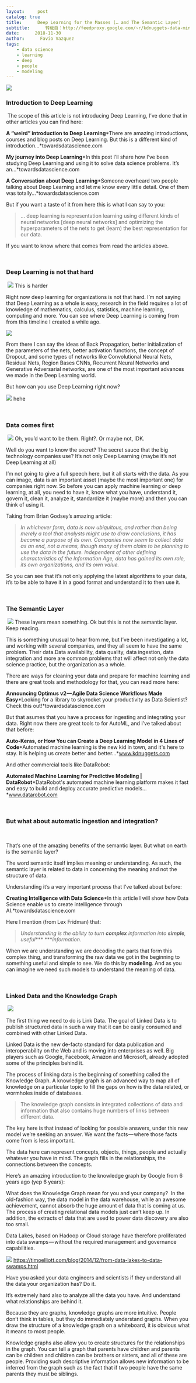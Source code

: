 ```yaml
---
layout:     post
catalog: true
title:      Deep Learning for the Masses (… and The Semantic Layer)
subtitle:      转载自：http://feedproxy.google.com/~r/kdnuggets-data-mining-analytics/~3/OpZVZRHe2gM/deep-learning-masses-semantic-layer.html
date:      2018-11-30
author:      Favio Vazquez
tags:
    - data science
    - learning
    - deep
    - people
    - modeling
---
```


![](https://cdn-images-1.medium.com/max/2000/1*D2K4DdVElaKOGQ1895Cpyw.png)


### Introduction to Deep Learning

 The scope of this article is not introducing Deep Learning, I’ve done that in other articles you can find here:

**A “weird” introduction to Deep Learning***There are amazing introductions, courses and blog posts on Deep Learning. But this is a different kind of introduction…*towardsdatascience.com

**My journey into Deep Learning***In this post I’ll share how I’ve been studying Deep Learning and using it to solve data science problems. It’s an…*towardsdatascience.com

**A Conversation about Deep Learning***Someone overheard two people talking about Deep Learning and let me know every little detail. One of them was totally…*towardsdatascience.com

But if you want a taste of it from here this is what I can say to you:

> … deep learning is representation learning using different kinds of neural networks [deep neural networks] and optimizing the hyperparameters of the nets to get (learn) the best representation for our data.

If you want to know where that comes from read the articles above.

 

### Deep Learning is not that hard

 ![](https://cdn-images-1.medium.com/max/1000/1*Hra0hY9qUjsUXrUqJ9QEOw.jpeg)
This is harder

Right now deep learning for organizations is not that hard. I’m not saying that Deep Learning as a whole is easy, research in the field requires a lot of knowledge of mathematics, calculus, statistics, machine learning, computing and more. You can see where Deep Learning is coming from from this timeline I created a while ago.

![](https://cdn-images-1.medium.com/max/2000/1*5B8zPqhRzGzJ4xaGCOx4iw.png)


From there I can say the ideas of Back Propagation, better initialization of the parameters of the nets, better activation functions, the concept of Dropout, and some types of networks like Convolutional Neural Nets, Residual Nets, Region Bases CNNs, Recurrent Neural Networks and Generative Adversarial networks, are one of the most important advances we made in the Deep Learning world.

But how can you use Deep Learning right now?

![](https://cdn-images-1.medium.com/max/800/1*gJM6Cfie3wLpkkZZYGIL8w.gif)
hehe

 

### Data comes first

 ![](https://cdn-images-1.medium.com/max/1000/1*-eTbW6PlwIe8M26MzGV2yg.jpeg)
Oh, you’d want to be them. Right?. Or maybe not, IDK.

Well do you want to know the secret? The secret sauce that the big technology companies use? It’s not only Deep Learning (maybe it’s not Deep Learning at all)

I’m not going to give a full speech here, but it all starts with the data. As you can image, data is an important asset (maybe the most important one) for companies right now. So before you can apply machine learning or deep learning, at all, you need to have it, know what you have, understand it, govern it, clean it, analyze it, standardize it (maybe more) and then you can think of using it.

Taking from Brian Godsey’s amazing article:

> *In whichever form, data is now ubiquitous, and rather than being merely a tool that analysts might use to draw conclusions, it has become a purpose of its own. Companies now seem to collect data as an end, not a means, though many of them claim to be planning to use the data in the future. Independent of other defining characteristics of the Information Age, data has gained its own role, its own organizations, and its own value.*

So you can see that it’s not only applying the latest algorithms to your data, it’s to be able to have it in a good format and understand it to then use it.

 

### The Semantic Layer

 ![](https://cdn-images-1.medium.com/max/800/0*FbOrE9Wo58Tw4RFw.jpg)
These layers mean something. Ok but this is not the semantic layer. Keep reading.

This is something unusual to hear from me, but I’ve been investigating a lot, and working with several companies, and they all seem to have the same problem. Their data.Data availability, data quality, data ingestion, data integration and more are common problems that will affect not only the data science practice, but the organization as a whole.

There are ways for cleaning your data and prepare for machine learning and there are great tools and methodology for that, you can read more here:

**Announcing Optimus v2 — Agile Data Science Workflows Made Easy***Looking for a library to skyrocket your productivity as Data Scientist? Check this out!*towardsdatascience.com

But that asumes that you have a process for ingesting and integrating your data. Right now there are great tools to for AutoML, and I’ve talked about that before:

**Auto-Keras, or How You can Create a Deep Learning Model in 4 Lines of Code***Automated machine learning is the new kid in town, and it's here to stay. It is helping us create better and better…*www.kdnuggets.com

And other commercial tools like DataRobot:

**Automated Machine Learning for Predictive Modeling | DataRobot***DataRobot's automated machine learning platform makes it fast and easy to build and deploy accurate predictive models…*www.datarobot.com

 

### But what about automatic ingestion and integration?

 

That’s one of the amazing benefits of the semantic layer. But what on earth is the semantic layer?

The word semantic itself implies meaning or understanding. As such, the semantic layer is related to data in concerning the meaning and not the structure of data.

Understanding it’s a very important process that I’ve talked about before:

**Creating Intelligence with Data Science***In this article I will show how Data Science enable us to create intelligence through AI.*towardsdatascience.com

Here I mention (from Lex Fridman) that:

> *Understanding is the ability to turn ****complex**** information into ****simple****, useful**** ****information.*

When we are understanding we are decoding the parts that form this complex thing, and transforming the raw data we got in the beginning to something useful and simple to see. We do this by **modeling**. And as you can imagine we need such models to understand the meaning of data.

 

### Linked Data and the Knowledge Graph

 ![](https://cdn-images-1.medium.com/max/800/0*LhUDeN3RqNDOzjXR.png)


The first thing we need to do is Link Data. The goal of Linked Data is to publish structured data in such a way that it can be easily consumed and combined with other Linked Data.

Linked Data is the new de-facto standard for data publication and interoperability on the Web and is moving into enterprises as well. Big players such as Google, Facebook, Amazon and Microsoft, already adopted some of the principles behind it.

The process of linking data is the beginning of something called the Knowledge Graph. A knowledge graph is an advanced way to map all of knowledge on a particular topic to fill the gaps on how is the data related, or wormholes inside of databases.

> The knowledge graph consists in integrated collections of data and information that also contains huge numbers of links between different data.

The key here is that instead of looking for possible answers, under this new model we’re seeking an answer. We want the facts — where those facts come from is less important.

The data here can represent concepts, objects, things, people and actually whatever you have in mind. The graph fills in the relationships, the connections between the concepts.

Here’s an amazing introduction to the knowledge graph by Google from 6 years ago (yep 6 years):


What does the Knowledge Graph mean for you and your company?
 In the old-fashion way, the data model in the data warehouse, while an awesome achievement, cannot absorb the huge amount of data that is coming at us. The process of creating relational data models just can’t keep up. In addition, the extracts of data that are used to power data discovery are also too small.

Data Lakes, based on Hadoop or Cloud storage have therefore proliferated into data swamps — without the required management and governance capabilities.

![](https://cdn-images-1.medium.com/max/800/0*CQDYY2OzO3hZsH0X)
https://timoelliott.com/blog/2014/12/from-data-lakes-to-data-swamps.html

Have you asked your data engineers and scientists if they understand all the data your organization has? Do it.

It’s extremely hard also to analyze all the data you have. And understand what relationships are behind it.

Because they are graphs, knowledge graphs are more intuitive. People don’t think in tables, but they do immediately understand graphs. When you draw the structure of a knowledge graph on a whiteboard, it is obvious what it means to most people.

Knowledge graphs also allow you to create structures for the relationships in the graph. You can tell a graph that parents have children and parents can be children and children can be brothers or sisters, and all of these are people. Providing such descriptive information allows new information to be inferred from the graph such as the fact that if two people have the same parents they must be siblings.
